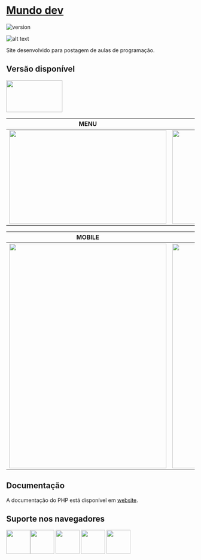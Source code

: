 # [Mundo dev](http://felipesales.com.br/mundodev)

![version](https://img.shields.io/badge/version-1.0.0-blue.svg)

![alt text](https://uploaddeimagens.com.br/images/001/970/252/original/background.jpg "tela")

Site desenvolvido para postagem de aulas de programação.

## Versão disponível

[<img src="https://upload.wikimedia.org/wikipedia/commons/thumb/2/27/PHP-logo.svg/1200px-PHP-logo.svg.png" width="150" height="85" />](http://www.php.net/)

| MENU | CARD |
| --- | --- |
| <img src="https://uploaddeimagens.com.br/images/001/970/248/original/1.jpg" width="420" height="250" /> | <img src="https://uploaddeimagens.com.br/images/001/970/249/original/2.jpg" width="420" height="250" />

| MOBILE | MENU |
| --- | --- |
| <img src="https://uploaddeimagens.com.br/images/001/970/250/original/3.jpg" width="420" height="600" /> | <img src="https://uploaddeimagens.com.br/images/001/970/251/original/6.jpg" width="420" height="600" />

## Documentação
A documentação do PHP está disponível em [website](https://laravel.com/docs/).

## Suporte nos navegadores

<img src="https://s3.amazonaws.com/creativetim_bucket/github/browser/chrome.png" width="64" height="64"><img src="https://s3.amazonaws.com/creativetim_bucket/github/browser/firefox.png" width="64" height="64"> <img src="https://s3.amazonaws.com/creativetim_bucket/github/browser/edge.png" width="64" height="64"> <img src="https://s3.amazonaws.com/creativetim_bucket/github/browser/safari.png" width="64" height="64"> <img src="https://s3.amazonaws.com/creativetim_bucket/github/browser/opera.png" width="64" height="64">
